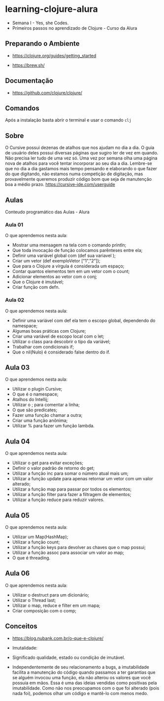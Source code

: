 # learning-clojure-alura
- Semana I - Yes, she Codes.
- Primeiros passos no aprendizado de Clojure - Curso da Alura

## Preparando o Ambiente 
- https://clojure.org/guides/getting_started

- https://brew.sh/

## Documentação

- https://github.com/clojure/clojure/

## Comandos
Após a instalação basta abrir o terminal e usar o comando `clj`

## Sobre

O Cursive possui dezenas de atalhos que nos ajudam no dia a dia. O guia de usuário deles possui diversas páginas que sugiro ler de vez em quando. Não precisa ler tudo de uma vez só. Uma vez por semana olha uma página nova de atalhos para você tentar incorporar ao seu dia a dia. Lembre-se que no dia a dia gastamos mais tempo pensando e elaborando o que fazer do que digitando, não estamos numa competição de digitação, mas provavelmente queremos produzir código bom que seja de manutenção boa a médio prazo. https://cursive-ide.com/userguide

## Aulas
Conteudo programático das Aulas - Alura
### Aula 01

O que aprendemos nesta aula:

- Mostrar uma mensagem na tela com o comando println;
- Que toda invocação de função colocamos parênteses entre ela;
- Definir uma variável global com (def sua variavel );
- Criar um vetor (def exemploVetor ["1","2"]);
- Que para o Clojure a vírgula é considerada um espaço;
- Contar quantos elementos tem em um vetor com o count;
- Adicionar elementos ao vetor com o conj;
- Que o Clojure é imutável;
- Criar função com defn.

### Aula 02

O que aprendemos nesta aula:

- Definir uma variável com def ela tem o escopo global, dependendo do namespace;
- Algumas boas práticas com Clojure;
- Criar uma variável de escopo local com o let;
- Utilizar o class para descobrir o tipo da variável;
- Trabalhar com condicionais if;
- Que o nil(Nulo) é considerado false dentro do if.


## Aula 03 

O que aprendemos nesta aula:

- Utilizar o plugin Cursive;
- O que é o namespace;
- Atalhos do Intellij;
- Utilizar o ; para comentar a linha;
- O que são predicates;
- Fazer uma função chamar a outra;
- Criar uma função anônima;
- Utilizar % para fazer um função lambda.


## Aula 04

O que aprendemos nesta aula:

- Utilizar o get para evitar exceções;
- Definir o valor padrão de retorno do get;
- Utilizar a função inc para somar o número atual mais um;
- Utilizar a função update para apenas retornar um vetor com um valor alterado;
- Utilizar a função map para passar por todos os elementos;
- Utilizar a função filter para fazer a filtragem de elementos;
- Utilizar a função reduce para reduzir valores.

## Aula 05
O que aprendemos nesta aula:

- Utilizar um Map(HashMap);
- Utilizar a função count;
- Utilizar a função keys para devolver as chaves que o map possui;
- Utilizar a função assoc para associar um valor ao map;
- O que é threading.


## Aula 06
O que aprendemos nesta aula:

- Utilizar o destruct para um dicionário;
- Utilizar o Thread last;
- Utilizar o map, reduce e filter em um mapa;
- Criar composição com o comp;

## Conceitos 

- https://blog.nubank.com.br/o-que-e-clojure/

* Imutalidade:
 - Significado qualidade, estado ou condição de imutável.

 - Independentemente de seu relacionamento a bugs, a imutabilidade facilita a manutenção do código quando passamos a ter garantias que se alguém invocou uma função, ela não alterou os valores que você possuia em mãos. Essa é uma das ideias vendidas como positivas pela imutabilidade. Como não nos preocupamos com o que foi alterado (pois nada foi), podemos olhar um código e mantê-lo com menos medo.

